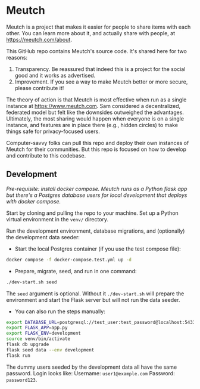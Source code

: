 # Meutch

Meutch is a project that makes it easier for people to share items with each other. You can learn more about it, and actually share with people, at https://meutch.com/about.

This GitHub repo contains Meutch's source code. It's shared here for two reasons:
1. Transparency. Be reassured that indeed this is a project for the social good and it works as advertised.
2. Improvement. If you see a way to make Meutch better or more secure, please contribute it!

The theory of action is that Meutch is most effective when run as a single instance at https://www.meutch.com. Sam considered a decentralized, federated model but felt like the downsides outweighed the advantages. Ultimately, the most sharing would happen when everyone is on a single instance, and features are in place there (e.g., hidden circles) to make things safe for privacy-focused users.

Computer-savvy folks can pull this repo and deploy their own instances of Meutch for their communities. But this repo is focused on how to develop and contribute to this codebase.

## Development

*Pre-requisite: install docker compose. Meutch runs as a Python flask app but there's a Postgres database users for local development that deploys with docker compose.*

Start by cloning and pulling the repo to your machine. Set up a Python virtual environment in the `venv/` directory.

Run the development environment, database migrations, and (optionally) the development data seeder:

- Start the local Postgres container (if you use the test compose file):

```bash
docker compose -f docker-compose.test.yml up -d
```

- Prepare, migrate, seed, and run in one command:

```bash
./dev-start.sh seed
```

The `seed` argument is optional. Without it `./dev-start.sh` will prepare the environment and start the Flask server but will not run the data seeder.

- You can also run the steps manually:

```bash
export DATABASE_URL=postgresql://test_user:test_password@localhost:5433/meutch_dev
export FLASK_APP=app.py
export FLASK_ENV=development
source venv/bin/activate
flask db upgrade
flask seed data --env development
flask run
```

The dummy users seeded by the development data all have the same password. Login looks like:
Username: `user1@example.com` Password: `password123`.